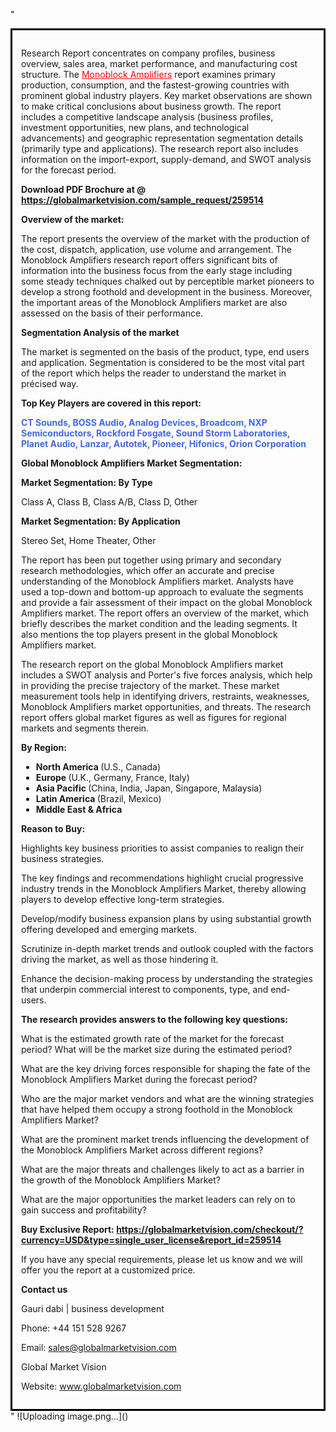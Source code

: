 "<div style='border: 3px solid black; padding: 1em;'>

Research Report concentrates on company profiles, business overview, sales area, market performance, and manufacturing cost structure. The <a style='color: #ff0000;' href='https://globalmarketvision.com/reports/global-monoblock-amplifiers-market/259514'>Monoblock Amplifiers</a> report examines primary production, consumption, and the fastest-growing countries with prominent global industry players. Key market observations are shown to make critical conclusions about business growth. The report includes a competitive landscape analysis (business profiles, investment opportunities, new plans, and technological advancements) and geographic representation segmentation details (primarily type and applications). The research report also includes information on the import-export, supply-demand, and SWOT analysis for the forecast period.

<strong>Download PDF Brochure at @</strong><strong> <a style='color: #ff0000;' href='https://globalmarketvision.com/sample_request/259514?utm_source=linkedinPulse&utm_medium=Dhiraj&utm_campaign=SN'><strong>https://globalmarketvision.com/sample_request/259514 </strong></a></strong>

<strong>Overview of the market:</strong>

The report presents the overview of the market with the production of the cost, dispatch, application, use volume and arrangement. The Monoblock Amplifiers research report offers significant bits of information into the business focus from the early stage including some steady techniques chalked out by perceptible market pioneers to develop a strong foothold and development in the business. Moreover, the important areas of the Monoblock Amplifiers market are also assessed on the basis of their performance.

<strong>Segmentation Analysis of the market</strong>

The market is segmented on the basis of the product, type, end users and application. Segmentation is considered to be the most vital part of the report which helps the reader to understand the market in précised way.

<strong>Top Key Players are covered in this report:</strong>

<strong style='color: #4169e1;'>CT Sounds, BOSS Audio, Analog Devices, Broadcom, NXP Semiconductors, Rockford Fosgate, Sound Storm Laboratories, Planet Audio, Lanzar, Autotek, Pioneer, Hifonics, Orion Corporation</strong>

<strong>Global Monoblock Amplifiers Market Segmentation:</strong>

<strong>Market Segmentation: By Type</strong>

Class A, Class B, Class A/B, Class D, Other

<strong>Market Segmentation: By Application</strong>

Stereo Set, Home Theater, Other

The report has been put together using primary and secondary research methodologies, which offer an accurate and precise understanding of the Monoblock Amplifiers market. Analysts have used a top-down and bottom-up approach to evaluate the segments and provide a fair assessment of their impact on the global Monoblock Amplifiers market. The report offers an overview of the market, which briefly describes the market condition and the leading segments. It also mentions the top players present in the global Monoblock Amplifiers market.

The research report on the global Monoblock Amplifiers market includes a SWOT analysis and Porter's five forces analysis, which help in providing the precise trajectory of the market. These market measurement tools help in identifying drivers, restraints, weaknesses, Monoblock Amplifiers market opportunities, and threats. The research report offers global market figures as well as figures for regional markets and segments therein.

<strong>By Region:</strong>
<ul>
  <li><strong> North America </strong>(U.S., Canada)</li>
  <li><strong> Europe </strong>(U.K., Germany, France, Italy)</li>
  <li><strong> Asia Pacific </strong>(China, India, Japan, Singapore, Malaysia)</li>
  <li><strong> Latin America </strong>(Brazil, Mexico)</li>
  <li><strong> Middle East &amp; Africa</strong></li>
</ul>
<strong>Reason to Buy:</strong>

Highlights key business priorities to assist companies to realign their business strategies.

The key findings and recommendations highlight crucial progressive industry trends in the Monoblock Amplifiers Market, thereby allowing players to develop effective long-term strategies.

Develop/modify business expansion plans by using substantial growth offering developed and emerging markets.

Scrutinize in-depth market trends and outlook coupled with the factors driving the market, as well as those hindering it.

Enhance the decision-making process by understanding the strategies that underpin commercial interest to components, type, and end-users.

<strong>The research provides answers to the following key questions:</strong>

What is the estimated growth rate of the market for the forecast period? What will be the market size during the estimated period?

What are the key driving forces responsible for shaping the fate of the Monoblock Amplifiers Market during the forecast period?

Who are the major market vendors and what are the winning strategies that have helped them occupy a strong foothold in the Monoblock Amplifiers Market?

What are the prominent market trends influencing the development of the Monoblock Amplifiers Market across different regions?

What are the major threats and challenges likely to act as a barrier in the growth of the Monoblock Amplifiers Market?

What are the major opportunities the market leaders can rely on to gain success and profitability?

<strong>Buy Exclusive Report:</strong><strong> <strong><a style='color: #ff0000;' href='https://globalmarketvision.com/checkout/?currency=USD&type=single_user_license&report_id=259514?utm_source=linkedinPulse&utm_medium=Dhiraj&utm_campaign=SN'>https://globalmarketvision.com/checkout/?currency=USD&type=single_user_license&report_id=259514</a></strong></strong>

If you have any special requirements, please let us know and we will offer you the report at a customized price.

<strong>Contact us</strong>

Gauri dabi | business development

Phone: +44 151 528 9267

Email: <a href='mailto:sales@globalmarketvision.com'>sales@globalmarketvision.com</a>

Global Market Vision

Website: <a href='http://www.globalmarketvision.com/'>www.globalmarketvision.com</a>

</div>"
![Uploading image.png…]()
